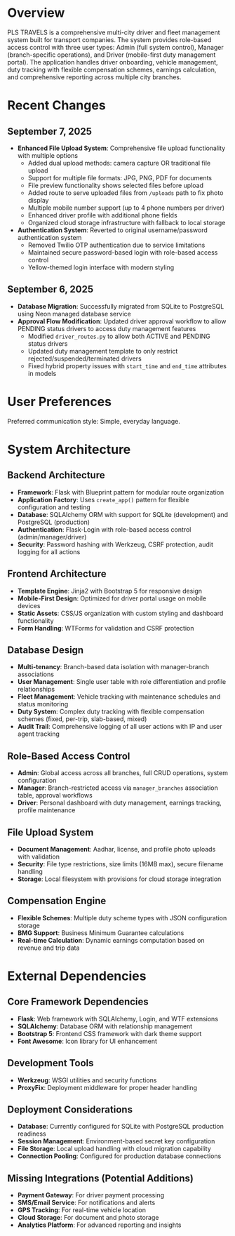 # Overview

PLS TRAVELS is a comprehensive multi-city driver and fleet management system built for transport companies. The system provides role-based access control with three user types: Admin (full system control), Manager (branch-specific operations), and Driver (mobile-first duty management portal). The application handles driver onboarding, vehicle management, duty tracking with flexible compensation schemes, earnings calculation, and comprehensive reporting across multiple city branches.

# Recent Changes

## September 7, 2025
- **Enhanced File Upload System**: Comprehensive file upload functionality with multiple options
  - Added dual upload methods: camera capture OR traditional file upload
  - Support for multiple file formats: JPG, PNG, PDF for documents
  - File preview functionality shows selected files before upload
  - Added route to serve uploaded files from `/uploads` path to fix photo display
  - Multiple mobile number support (up to 4 phone numbers per driver)
  - Enhanced driver profile with additional phone fields
  - Organized cloud storage infrastructure with fallback to local storage
- **Authentication System**: Reverted to original username/password authentication system
  - Removed Twilio OTP authentication due to service limitations
  - Maintained secure password-based login with role-based access control
  - Yellow-themed login interface with modern styling

## September 6, 2025
- **Database Migration**: Successfully migrated from SQLite to PostgreSQL using Neon managed database service
- **Approval Flow Modification**: Updated driver approval workflow to allow PENDING status drivers to access duty management features
  - Modified `driver_routes.py` to allow both ACTIVE and PENDING status drivers
  - Updated duty management template to only restrict rejected/suspended/terminated drivers
  - Fixed hybrid property issues with `start_time` and `end_time` attributes in models

# User Preferences

Preferred communication style: Simple, everyday language.

# System Architecture

## Backend Architecture
- **Framework**: Flask with Blueprint pattern for modular route organization
- **Application Factory**: Uses `create_app()` pattern for flexible configuration and testing
- **Database**: SQLAlchemy ORM with support for SQLite (development) and PostgreSQL (production)
- **Authentication**: Flask-Login with role-based access control (admin/manager/driver)
- **Security**: Password hashing with Werkzeug, CSRF protection, audit logging for all actions

## Frontend Architecture
- **Template Engine**: Jinja2 with Bootstrap 5 for responsive design
- **Mobile-First Design**: Optimized for driver portal usage on mobile devices
- **Static Assets**: CSS/JS organization with custom styling and dashboard functionality
- **Form Handling**: WTForms for validation and CSRF protection

## Database Design
- **Multi-tenancy**: Branch-based data isolation with manager-branch associations
- **User Management**: Single user table with role differentiation and profile relationships
- **Fleet Management**: Vehicle tracking with maintenance schedules and status monitoring
- **Duty System**: Complex duty tracking with flexible compensation schemes (fixed, per-trip, slab-based, mixed)
- **Audit Trail**: Comprehensive logging of all user actions with IP and user agent tracking

## Role-Based Access Control
- **Admin**: Global access across all branches, full CRUD operations, system configuration
- **Manager**: Branch-restricted access via `manager_branches` association table, approval workflows
- **Driver**: Personal dashboard with duty management, earnings tracking, profile maintenance

## File Upload System
- **Document Management**: Aadhar, license, and profile photo uploads with validation
- **Security**: File type restrictions, size limits (16MB max), secure filename handling
- **Storage**: Local filesystem with provisions for cloud storage integration

## Compensation Engine
- **Flexible Schemes**: Multiple duty scheme types with JSON configuration storage
- **BMG Support**: Business Minimum Guarantee calculations
- **Real-time Calculation**: Dynamic earnings computation based on revenue and trip data

# External Dependencies

## Core Framework Dependencies
- **Flask**: Web framework with SQLAlchemy, Login, and WTF extensions
- **SQLAlchemy**: Database ORM with relationship management
- **Bootstrap 5**: Frontend CSS framework with dark theme support
- **Font Awesome**: Icon library for UI enhancement

## Development Tools
- **Werkzeug**: WSGI utilities and security functions
- **ProxyFix**: Deployment middleware for proper header handling

## Deployment Considerations
- **Database**: Currently configured for SQLite with PostgreSQL production readiness
- **Session Management**: Environment-based secret key configuration
- **File Storage**: Local upload handling with cloud migration capability
- **Connection Pooling**: Configured for production database connections

## Missing Integrations (Potential Additions)
- **Payment Gateway**: For driver payment processing
- **SMS/Email Service**: For notifications and alerts
- **GPS Tracking**: For real-time vehicle location
- **Cloud Storage**: For document and photo storage
- **Analytics Platform**: For advanced reporting and insights